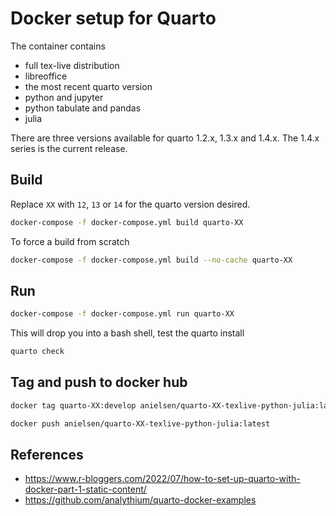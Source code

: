 # Docker setup for Quarto

The container contains
- full tex-live distribution
- libreoffice
- the most recent quarto version
- python and jupyter
- python tabulate and pandas
- julia

There are three versions available for quarto 1.2.x, 1.3.x and 1.4.x. The 1.4.x series is the current release.

## Build

Replace `XX` with `12`, `13` or `14` for the quarto version desired.

```bash
docker-compose -f docker-compose.yml build quarto-XX
```

To force a build from scratch 
```bash
docker-compose -f docker-compose.yml build --no-cache quarto-XX
```

## Run

```bash
docker-compose -f docker-compose.yml run quarto-XX
```

This will drop you into a bash shell, test the quarto install

```bash
quarto check
```

## Tag and push to docker hub

```bash
docker tag quarto-XX:develop anielsen/quarto-XX-texlive-python-julia:latest
```

```bash
docker push anielsen/quarto-XX-texlive-python-julia:latest
```

## References

- https://www.r-bloggers.com/2022/07/how-to-set-up-quarto-with-docker-part-1-static-content/
- https://github.com/analythium/quarto-docker-examples